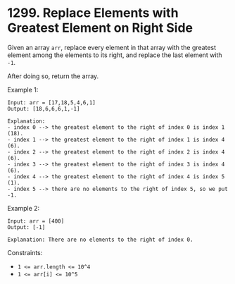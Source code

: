 # 1299. Replace Elements with Greatest Element on Right Side

Given an array `arr`, replace every element in that array with the greatest element among the elements to its right, and replace the last element with `-1`.

After doing so, return the array.

Example 1:

    Input: arr = [17,18,5,4,6,1]
    Output: [18,6,6,6,1,-1]
   
    Explanation:
    - index 0 --> the greatest element to the right of index 0 is index 1 (18).
    - index 1 --> the greatest element to the right of index 1 is index 4 (6).
    - index 2 --> the greatest element to the right of index 2 is index 4 (6).
    - index 3 --> the greatest element to the right of index 3 is index 4 (6).
    - index 4 --> the greatest element to the right of index 4 is index 5 (1).
    - index 5 --> there are no elements to the right of index 5, so we put -1.
    
Example 2:

    Input: arr = [400]
    Output: [-1]

    Explanation: There are no elements to the right of index 0.


Constraints:

- `1 <= arr.length <= 10^4`
- `1 <= arr[i] <= 10^5`